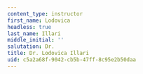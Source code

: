 ```yaml
---
content_type: instructor
first_name: Lodovica
headless: true
last_name: Illari
middle_initial: ''
salutation: Dr.
title: Dr. Lodovica Illari
uid: c5a2a68f-9042-cb5b-47ff-8c95e2b50daa
---
```

